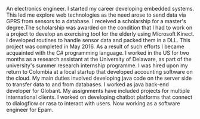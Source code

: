 An electronics engineer. I started my career developing embedded systems.
This led me explore web technologies as the need arose to send data via GPRS from sensors to a database. 
I received a scholarship for a master's degree.The scholarship was awarded on the condition that I had to work on a project to develop an exercising tool for the elderly using Microsoft Kinect. 
I developed routines to handle sensor data and packed them in a DLL. This project was completed in May 2016. 
As a result of such efforts I became acquainted with the C# programming language. 
I worked in the US for two months as a research assistant at the University of Delaware, as part of the university's summer research internship programme. 
I was hired upon my return to Colombia at a local startup that developed accounting software on the cloud. 
My main duties involved developing java code on the server side to transfer data to and from databases. 
I worked as java back-end developer for Globant. My assignments have included projects for multiple international clients.
I worked on developing chatbot platforms that connect to dialogflow or rasa to interact with users. 
Now working as a software engineer for Epam.

<!---
carlospalmaroldan/carlospalmaroldan is a ✨ special ✨ repository because its `README.md` (this file) appears on your GitHub profile.
You can click the Preview link to take a look at your changes.
--->
